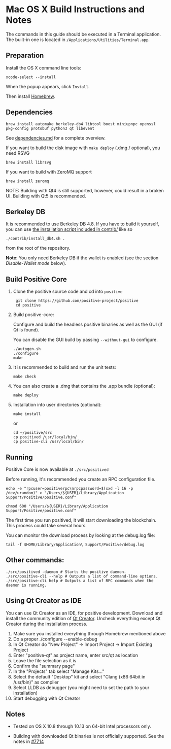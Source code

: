 Mac OS X Build Instructions and Notes
====================================
The commands in this guide should be executed in a Terminal application.
The built-in one is located in `/Applications/Utilities/Terminal.app`.

Preparation
-----------
Install the OS X command line tools:

`xcode-select --install`

When the popup appears, click `Install`.

Then install [Homebrew](https://brew.sh).

Dependencies
----------------------

    brew install automake berkeley-db4 libtool boost miniupnpc openssl pkg-config protobuf python3 qt libevent

See [dependencies.md](dependencies.md) for a complete overview.

If you want to build the disk image with `make deploy` (.dmg / optional), you need RSVG

    brew install librsvg

If you want to build with ZeroMQ support
    
    brew install zeromq

NOTE: Building with Qt4 is still supported, however, could result in a broken UI. Building with Qt5 is recommended.

Berkeley DB
-----------
It is recommended to use Berkeley DB 4.8. If you have to build it yourself,
you can use [the installation script included in contrib/](/contrib/install_db4.sh)
like so

```shell
./contrib/install_db4.sh .
```

from the root of the repository.

**Note**: You only need Berkeley DB if the wallet is enabled (see the section *Disable-Wallet mode* below).

Build Positive Core
------------------------

1. Clone the positive source code and cd into `positive`

        git clone https://github.com/positive-project/positive
        cd positive

2.  Build positive-core:

    Configure and build the headless positive binaries as well as the GUI (if Qt is found).

    You can disable the GUI build by passing `--without-gui` to configure.

        ./autogen.sh
        ./configure
        make

3.  It is recommended to build and run the unit tests:

        make check

4.  You can also create a .dmg that contains the .app bundle (optional):

        make deploy

5.  Installation into user directories (optional):

        make install

    or

        cd ~/positive/src
        cp positived /usr/local/bin/
        cp positive-cli /usr/local/bin/

Running
-------

Positive Core is now available at `./src/positived`

Before running, it's recommended you create an RPC configuration file.

    echo -e "rpcuser=positiverpc\nrpcpassword=$(xxd -l 16 -p /dev/urandom)" > "/Users/${USER}/Library/Application Support/Positive/positive.conf"

    chmod 600 "/Users/${USER}/Library/Application Support/Positive/positive.conf"

The first time you run positived, it will start downloading the blockchain. This process could take several hours.

You can monitor the download process by looking at the debug.log file:

    tail -f $HOME/Library/Application\ Support/Positive/debug.log

Other commands:
-------

    ./src/positived -daemon # Starts the positive daemon.
    ./src/positive-cli --help # Outputs a list of command-line options.
    ./src/positive-cli help # Outputs a list of RPC commands when the daemon is running.

Using Qt Creator as IDE
------------------------
You can use Qt Creator as an IDE, for positive development.
Download and install the community edition of [Qt Creator](https://www.qt.io/download/).
Uncheck everything except Qt Creator during the installation process.

1. Make sure you installed everything through Homebrew mentioned above
2. Do a proper ./configure --enable-debug
3. In Qt Creator do "New Project" -> Import Project -> Import Existing Project
4. Enter "positive-qt" as project name, enter src/qt as location
5. Leave the file selection as it is
6. Confirm the "summary page"
7. In the "Projects" tab select "Manage Kits..."
8. Select the default "Desktop" kit and select "Clang (x86 64bit in /usr/bin)" as compiler
9. Select LLDB as debugger (you might need to set the path to your installation)
10. Start debugging with Qt Creator

Notes
-----

* Tested on OS X 10.8 through 10.13 on 64-bit Intel processors only.

* Building with downloaded Qt binaries is not officially supported. See the notes in [#7714](https://github.com/bitcoin/bitcoin/issues/7714)
